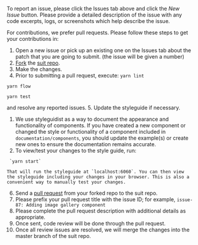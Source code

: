 To report an issue, please click the Issues tab above and click the *New Issue* button. 
Please provide a detailed description of the issue with any code excerpts, logs, or screenshots which help describe the issue.

For contributions, we prefer pull requests. Please follow these steps to get your contributions in:

1. Open a new issue or pick up an existing one on the Issues tab about the patch that you are going to submit. 
(the issue will be given a number)
2. [Fork](https://help.github.com/articles/fork-a-repo) the [suit repo](https://github.com/attivio/suit).
3. Make the changes.
4. Prior to submitting a pull request, execute:
  `yarn lint`

  `yarn flow`

  `yarn test`

  and resolve any reported issues.
5. Update the styleguide if necessary. 
   1. We use styleguidist as a way to document the appearance and functionality of components. If you have created a new component or changed the style or functionality of a component included in `documentation/components`, you should update the example(s) or create new ones to ensure the documentation remains accurate.
   2. To view/test your changes to the style guide, run:

     `yarn start`

    That will run the styleguide at `localhost:6060`. You can then view the styleguide including your changes in your browser. This is also a convenient way to manually test your changes.
6. Send a [pull request](https://help.github.com/articles/using-pull-requests) from your forked repo to the suit repo.
7. Please prefix your pull request title with the issue ID; for example, `issue-87: Adding image gallery component`
8.  Please complete the pull request description with additional details as appropriate.
9.  Once sent, code review will be done through the pull request.
10. Once all review issues are resolved, we will merge the changes into the master branch of the suit repo.
